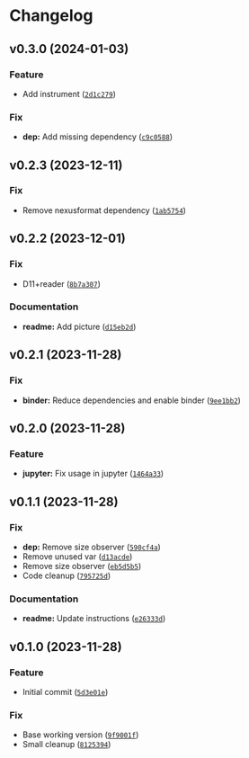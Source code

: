 # Changelog

<!--next-version-placeholder-->

## v0.3.0 (2024-01-03)

### Feature

* Add instrument ([`2d1c279`](https://github.com/Kitware/air-sans/commit/2d1c27939221665fb49079d3d6c048a278f3ef16))

### Fix

* **dep:** Add missing dependency ([`c9c0588`](https://github.com/Kitware/air-sans/commit/c9c05881501ad3714742119fa6319af957f374e2))

## v0.2.3 (2023-12-11)

### Fix

* Remove nexusformat dependency ([`1ab5754`](https://github.com/Kitware/air-sans/commit/1ab575414ccb99ccaaffa10c67ad95215f0a4bb9))

## v0.2.2 (2023-12-01)

### Fix

* D11+reader ([`8b7a307`](https://github.com/Kitware/air-sans/commit/8b7a3070c6856a71785e0bb45105e0485528cf06))

### Documentation

* **readme:** Add picture ([`d15eb2d`](https://github.com/Kitware/air-sans/commit/d15eb2deed5c13186ed008807a9b8852099761c4))

## v0.2.1 (2023-11-28)

### Fix

* **binder:** Reduce dependencies and enable binder ([`9ee1bb2`](https://github.com/Kitware/air-sans/commit/9ee1bb28c0d16cee579193a0055ccdb62b947567))

## v0.2.0 (2023-11-28)

### Feature

* **jupyter:** Fix usage in jupyter ([`1464a33`](https://github.com/Kitware/air-sans/commit/1464a33b3e3cdcdcfb75066b9a3a31247bdd2cc2))

## v0.1.1 (2023-11-28)

### Fix

* **dep:** Remove size observer ([`590cf4a`](https://github.com/Kitware/air-sans/commit/590cf4a1d72ebea14166686aeb18398178df5af2))
* Remove unused var ([`d13acde`](https://github.com/Kitware/air-sans/commit/d13acde3427c289ce77b0081c4f2df71ccdbc24f))
* Remove size observer ([`eb5d5b5`](https://github.com/Kitware/air-sans/commit/eb5d5b5c5829f851922a2ef566d59d32c35506e6))
* Code cleanup ([`795725d`](https://github.com/Kitware/air-sans/commit/795725da6a471c60248816feac857e6ff8250c9f))

### Documentation

* **readme:** Update instructions ([`e26333d`](https://github.com/Kitware/air-sans/commit/e26333da3834ef1e72258ed681b5c2d6dd3453c6))

## v0.1.0 (2023-11-28)

### Feature

* Initial commit ([`5d3e01e`](https://github.com/Kitware/air-sans/commit/5d3e01ecf382f1cabde001d40734f3e47c50f00d))

### Fix

* Base working version ([`9f9001f`](https://github.com/Kitware/air-sans/commit/9f9001fe63f551fc9526183d06cad32d6551ff8e))
* Small cleanup ([`8125394`](https://github.com/Kitware/air-sans/commit/8125394989d3403e36194915660ed5cf4913462e))
